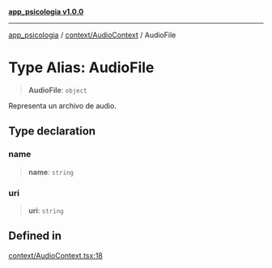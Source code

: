 [**app_psicologia v1.0.0**](../../../README.md)

***

[app_psicologia](../../../modules.md) / [context/AudioContext](../README.md) / AudioFile

# Type Alias: AudioFile

> **AudioFile**: `object`

Representa un archivo de audio.

## Type declaration

### name

> **name**: `string`

### uri

> **uri**: `string`

## Defined in

[context/AudioContext.tsx:18](https://github.com/XxtbmfxX/app_psicologia/blob/da762f4f9225edbb02c8e13dfe2f9bc7ae75eef5/context/AudioContext.tsx#L18)
